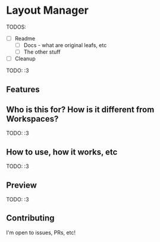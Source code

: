 # Layout Manager

TODOS:
- [ ] Readme
	- [ ] Docs - what are original leafs, etc
	- [ ] The other stuff
- [ ] Cleanup

TODO: :3

## Features



## Who is this for? How is it different from Workspaces?

TODO: :3

## How to use, how it works, etc

TODO: :3

## Preview

TODO: :3

## Contributing

I'm open to issues, PRs, etc!

